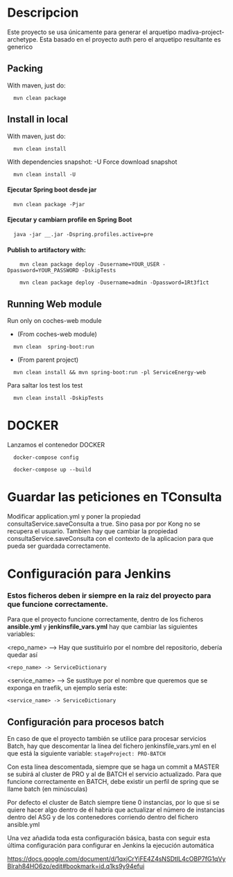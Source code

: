 # Descripcion

Este proyecto se usa únicamente para generar el arquetipo madiva-project-archetype.
Esta basado en el proyecto auth pero el arquetipo resultante es generico

## Packing

With maven, just do:

```shell script
  mvn clean package 
```

## Install in local

With maven, just do:

```shell script
  mvn clean install 
```

With dependencies snapshot:
-U Force download snapshot

```shell script
  mvn clean install -U
```

#### Ejecutar Spring boot desde jar

```shell script
  mvn clean package -Pjar
```      

#### Ejecutar y cambiarn profile en Spring Boot

```shell script
  java -jar __.jar -Dspring.profiles.active=pre
```      

#### Publish to artifactory with:

```shell script
    mvn clean package deploy -Dusername=YOUR_USER -Dpassword=YOUR_PASSWORD -DskipTests
```

```shell script
    mvn clean package deploy -Dusername=admin -Dpassword=1Rt3f1ct
```

## Running Web module

Run only on coches-web module

* (From coches-web module)

```shell script
  mvn clean  spring-boot:run
```

* (From parent project)

```shell script
  mvn clean install && mvn spring-boot:run -pl ServiceEnergy-web 
```

Para saltar los test los test

```shell script
  mvn clean install -DskipTests
```

# DOCKER

Lanzamos el contenedor DOCKER

```shell script
  docker-compose config
```

```shell script
  docker-compose up --build
```

# Guardar las peticiones en TConsulta

Modificar application.yml y poner la propiedad consultaService.saveConsulta a true.
Sino pasa por por Kong no se recupera el usuario.
Tambien hay que cambiar la propiedad consultaService.saveConsulta con el contexto de la aplicacion para que pueda ser
guardada correctamente.

# Configuración para Jenkins

### Estos ficheros deben ir siempre en la raiz del proyecto para que funcione correctamente.

Para que el proyecto funcione correctamente, dentro de los ficheros **ansible.yml** y **jenkinsfile_vars.yml** hay que
cambiar las siguientes variables:

<repo_name>  --> Hay que sustituirlo por el nombre del repositorio, debería quedar así

`
<repo_name> -> ServiceDictionary
`

<service_name> --> Se sustituye por el nombre que queremos que se exponga en traefik, un ejemplo sería este:

`
<service_name> -> ServiceDictionary
`

## Configuración para procesos batch

En caso de que el proyecto también se utilice para procesar servicios Batch, hay que descomentar la línea del fichero
jenkinsfile_vars.yml en el que está la siguiente variable:
`stageProject: PRO-BATCH`

Con esta línea descomentada, siempre que se haga un commit a MASTER se subirá al cluster de PRO y al de BATCH el
servicio actualizado. Para que funcione correctamente en BATCH, debe existir un perfil de spring que se llame batch (en
minúsculas)

Por defecto el cluster de Batch siempre tiene 0 instancias, por lo que si se quiere hacer algo dentro de él habría que
actualizar el número de instancias dentro del ASG y de los contenedores corriendo dentro del fichero ansible.yml

Una vez añadida toda esta configuración básica, basta con seguir esta última configuración para configurar en Jenkins la
ejecución automática

https://docs.google.com/document/d/1qxjCrYiFE4Z4sNSDtIL4cOBP7fG1qVyBlrah84HO6zo/edit#bookmark=id.q1ks9y94efui
